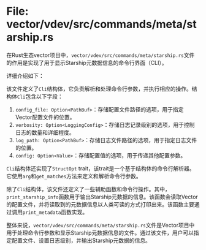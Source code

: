 # File: vector/vdev/src/commands/meta/starship.rs

在Rust生态vector项目中，`vector/vdev/src/commands/meta/starship.rs`文件的作用是实现了用于显示Starship元数据信息的命令行界面（CLI）。

详细介绍如下：

该文件定义了`Cli`结构体，它负责解析和处理命令行参数，并执行相应的操作。结构体`Cli`包含以下字段：

1. `config_file: Option<PathBuf>`：存储配置文件路径的选项，用于指定Vector配置文件的位置。
2. `verbosity: Option<LoggingConfig>`：存储日志记录级别的选项，用于控制日志的数量和详细程度。
3. `log_path: Option<PathBuf>`：存储日志文件路径的选项，用于指定日志文件的位置。
4. `config: Option<Value>`：存储配置值的选项，用于传递其他配置参数。

`Cli`结构体还实现了`StructOpt` trait，该trait是一个基于结构体的命令行解析器。它使用`arg`和`get_matches`方法来定义和解析命令行参数。

除了`Cli`结构体，该文件还定义了一些辅助函数和命令行操作。其中，`print_starship_info`函数用于输出Starship元数据的信息。该函数会读取Vector的配置文件，并将读取到的元数据信息以人类可读的方式打印出来。该函数主要通过调用`print_metadata`函数实现。

整体来说，`vector/vdev/src/commands/meta/starship.rs`文件是Vector项目中用于处理命令行参数和显示Starship元数据信息的文件。通过该文件，用户可以指定配置文件、设置日志级别，并输出Starship元数据的信息。


